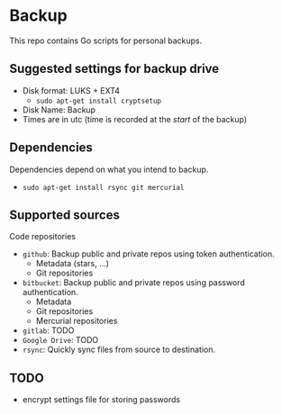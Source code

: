 # Backup

This repo contains Go scripts for personal backups.

## Suggested settings for backup drive

- Disk format: LUKS + EXT4
  - `sudo apt-get install cryptsetup`
- Disk Name: Backup
- Times are in utc (time is recorded at the *start* of the backup)

## Dependencies

Dependencies depend on what you intend to backup.

- `sudo apt-get install rsync git mercurial`

## Supported sources

Code repositories

- `github`: Backup public and private repos using token authentication.
  - Metadata (stars, ...)
  - Git repositories
- `bitbucket`: Backup public and private repos using password authentication.
  - Metadata
  - Git repositories
  - Mercurial repositories
- `gitlab`: TODO
- `Google Drive`: TODO
- `rsync`: Quickly sync files from source to destination.

## TODO

- encrypt settings file for storing passwords
